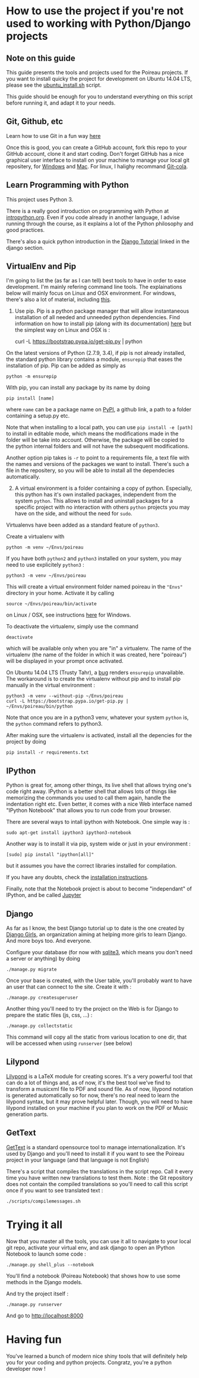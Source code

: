How to use the project if you're not used to working with Python/Django projects
================================================================================

Note on this guide
------------------

This guide presents the tools and projects used for the Poireau projects. If you want to install quicky the project for development on Ubuntu 14.04 LTS, please see the [ubuntu_install.sh](scripts/ubuntu_install.sh) script.

This guide should be enough for you to understand everything on this script before running it, and adapt it to your needs.

Git, Github, etc
----------------

Learn how to use Git in a fun way [here](https://try.github.io/levels/1/challenges/1)

Once this is good, you can create a GitHub account, fork this repo to your GitHub account, clone it and start coding. Don't forget GitHub has a nice graphical user interface to install on your machine to manage your local git repositery, for [Windows](https://windows.github.com/) and [Mac](https://mac.github.com/). For linux, I halighy recommand [Git-cola](https://git-cola.github.io/).

Learn Programming with Python
-----------------------------

This project uses Python 3.

There is a really good introduction on programming with Python at [intropython.org](http://introtopython.org/). Even if you code already in another language, I advise running through the course, as it explains a lot of the Python philosophy and good practices.

There's also a quick python introduction in the [Django Tutorial](http://tutorial.djangogirls.org/) linked in the django section.


VirtualEnv and Pip
------------------

I'm going to list the (as far as I can tell) best tools to have in order to ease development.
I'm mainly refering command line tools.
The explainations below will mainly focus on Linux and OSX environment.
For windows, there's also a lot of material, including [this](http://www.tylerbutler.com/2012/05/how-to-install-python-pip-and-virtualenv-on-windows-with-powershell/).

1) Use pip. Pip is a python package manager that will allow instantaneous installation of all needed and unneeded python dependencies. Find information on how to install pip (along with its documentation) [here](https://pip.pypa.io/en/latest/installing.html) but the simplest way on Linux and OSX is :

    curl -L https://bootstrap.pypa.io/get-pip.py | python

On the latest versions of Python (2.7.9, 3.4), if pip is not already installed, the standard python library contains a module, ```ensurepip``` that eases the installation of pip. Pip can be added as simply as

    python -m ensurepip

With pip, you can install any package by its name by doing

    pip install [name]

where ```name``` can be a package name on [PyPI](https://pypi.python.org/pypi), a github link, a path to a folder containing a setup.py etc.

Note that when installing to a local path, you can use ```pip install -e [path]``` to install in editable mode, which means the modifications made in the folder will be take into account. Otherwise, the package will be copied to the python internal folders and will not have the subsequent modifications.

Another option pip takes is ```-r``` to point to a requirements file, a text file with the names and versions of the packages we want to install. There's such a file in the repositery, so you will be able to install all the dependecies automatically.

2) A virtual environment is a folder containing a copy of python. Especially, this python has it's own installed packages, independent from the system ```python```. This allows to install and uninstall packages for a specific project with no interaction with others ```python``` projects you may have on the side, and without the need for ```sudo```.

Virtualenvs have been added as a standard feature of ```python3```.

Create a virtualenv with

    python -m venv ~/Envs/poireau

If you have both ```python2``` and ```python3``` installed on your system, you may need to use explicitely ```python3``` :

    python3 -m venv ~/Envs/poireau

This will create a virtual environment folder named poireau in the ```"Envs"``` directory in your home. Activate it by calling

    source ~/Envs/poireau/bin/activate

on Linux / OSX, see instructions [here](https://docs.python.org/3/library/venv.html) for Windows.

To deactivate the virtualenv, simply use the command

    deactivate

which will be available only when you are "in" a virtualenv. The name of the virtualenv (the name of the folder in which it was created, here "poireau") will be displayed in your prompt once activated.

On Ubuntu 14.04 LTS (Trusty Tahr), a [bug](https://bugs.launchpad.net/ubuntu/+source/python3.4/+bug/1290847) renders ```ensurepip``` unavailable. The workaround is to create the virtualenv without pip and to install pip manually in the virtual environment :

    python3 -m venv --without-pip ~/Envs/poireau
    curl -L https://bootstrap.pypa.io/get-pip.py | ~/Envs/poireau/bin/python

Note that once you are in a python3 venv, whatever your system ```python``` is, the ```python``` command refers to python3.

After making sure the virtualenv is activated, install all the depencies for the project by doing

    pip install -r requirements.txt


IPython
-------

Python is great for, among other things, its live shell that allows trying one's code right away. IPython is a better shell that allows lots of things like memorizing the commands you used to call them again, handle the indentation right etc. Even better, it comes with a nice Web interface named "IPython Notebook" that allows you to run code from your browser.

There are several ways to intall ipython with Notebook. One simple way is :

    sudo apt-get install ipython3 ipython3-notebook

Another way is to install it via pip, system wide or just in your environment :

    [sudo] pip install "ipython[all]"

but it assumes you have the correct libraries installed for compilation.

If you have any doubts, check the [installation instructions](http://ipython.org/ipython-doc/2/install/install.html).

Finally, note that the Notebook project is about to become "independant" of IPython, and be called [Jupyter](http://jupyter.org/)


Django
------

As far as I know, the best Django tutorial up to date is the one created by [Django Girls](http://tutorial.djangogirls.org/), an organization aiming at helping more girls to learn Django. And more boys too. And everyone.

Configure your database (for now with [sqlite3](http://www.sqlite.org/), which means you don't need a server or anything) by doing

    ./manage.py migrate

Once your base is created, with the User table, you'll probably want to have an user that can connect to the site. Create it with :

    ./manage.py createsuperuser

Another thing you'll need to try the project on the Web is for Django to prepare the static files (js, css, ...) :

    ./manage.py collectstatic

This command will copy all the static from various location to one dir, that will be accessed when using ```runserver``` (see below)

Lilypond
--------

[Lilypond](http://www.lilypond.org/) is a LaTeX module for creating scores. It's a very powerful tool that can do a lot of things and, as of now, it's the best tool we've find to transform a musicxml file to PDF and sound file. As of now, lilypond notation is generated automatically so for now, there's no real need to learn the lilypond syntax, but it may prove helpful later. Though, you will need to have lilypond installed on your machine if you plan to work on the PDF or Music generation parts.


GetText
-------

[GetText](https://www.gnu.org/software/gettext/) is a standard opensource tool to manage internationalization. It's used by Django and you'll need to install it if you want to see the Poireau project in your language (and that language is not English)

There's a script that compiles the translations in the script repo. Call it every time you have written new translations to test them. Note : the Git repository does not contain the compiled translations so you'll need to call this script once if you want to see translated text :

    ./scripts/compilemessages.sh

Trying it all
=============

Now that you master all the tools, you can use it all to navigate to your local git repo, activate your virtual env, and ask django to open an IPython Notebook to launch some code :

    ./manage.py shell_plus --notebook

You'll find a notebook (Poireau Notebook) that shows how to use some methods in the Django models.

And try the project itself :

    ./manage.py runserver

And go to [http://localhost:8000](http://localhost:8000)

Having fun
==========

You've learned a bunch of modern nice shiny tools that will definitely help you for your coding and python projects. Congratz, you're a python developer now !
